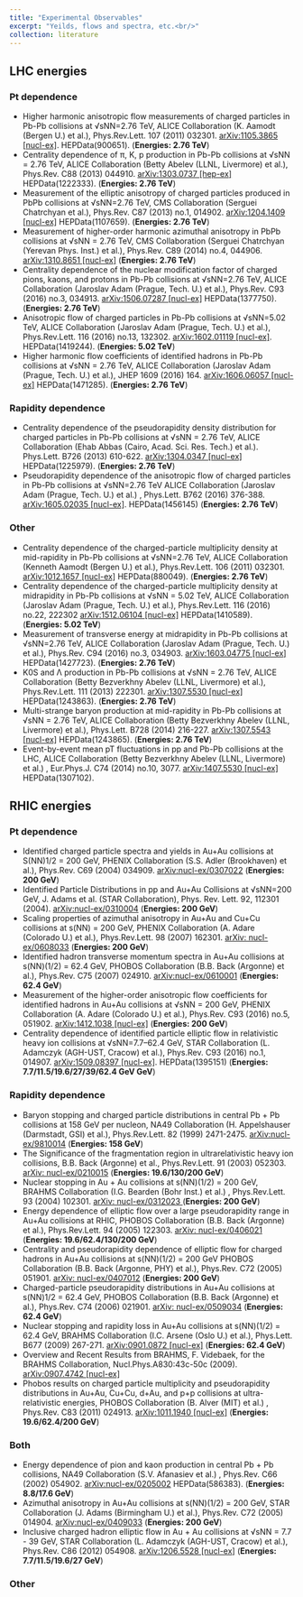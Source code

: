 ```yaml
---
title: "Experimental Observables"
excerpt: "Yeilds, flows and spectra, etc.<br/>"
collection: literature
---
```


## LHC energies

### Pt dependence

* Higher harmonic anisotropic flow measurements of charged particles in Pb-Pb collisions at √sNN=2.76 TeV,
ALICE Collaboration (K. Aamodt (Bergen U.) et al.),
Phys.Rev.Lett. 107 (2011) 032301. [arXiv:1105.3865 [nucl-ex]](http://arxiv.org/pdf/1105.3865.pdf). HEPData(900651).  (**Energies: 2.76 TeV**)
* Centrality dependence of π, K, p production in Pb-Pb collisions at √sNN = 2.76 TeV,
ALICE Collaboration (Betty Abelev (LLNL, Livermore) et al.),
Phys.Rev. C88 (2013) 044910. [arXiv:1303.0737 [hep-ex]](http://arxiv.org/pdf/1303.0737.pdf) HEPData(1222333). (**Energies: 2.76 TeV**)
* Measurement of the elliptic anisotropy of charged particles produced in PbPb collisions at √sNN=2.76 TeV,
CMS Collaboration (Serguei Chatrchyan et al.),
Phys.Rev. C87 (2013) no.1, 014902. [arXiv:1204.1409 [nucl-ex]](http://arxiv.org/pdf/1204.1409.pdf) HEPData(1107659).  (**Energies: 2.76 TeV**)
* Measurement of higher-order harmonic azimuthal anisotropy in PbPb collisions at √sNN = 2.76 TeV,
CMS Collaboration (Serguei Chatrchyan (Yerevan Phys. Inst.) et al.),
Phys.Rev. C89 (2014) no.4, 044906. [arXiv:1310.8651 [nucl-ex]](http://arxiv.org/pdf/1310.8651.pdf) (**Energies: 2.76 TeV**)
* Centrality dependence of the nuclear modification factor of charged pions, kaons, and protons in Pb-Pb collisions at √sNN=2.76 TeV,
ALICE Collaboration (Jaroslav Adam (Prague, Tech. U.) et al.),
Phys.Rev. C93 (2016) no.3, 034913.
[arXiv:1506.07287 [nucl-ex]](http://arxiv.org/pdf/1506.07287.pdf) HEPData(1377750). (**Energies: 2.76 TeV**)
* Anisotropic flow of charged particles in Pb-Pb collisions at √sNN=5.02 TeV,
ALICE Collaboration (Jaroslav Adam (Prague, Tech. U.) et al.),
Phys.Rev.Lett. 116 (2016) no.13, 132302. [arXiv:1602.01119 [nucl-ex]](http://arxiv.org/pdf/1602.01119.pdf). HEPData(1419244). (**Energies: 5.02 TeV**)
* Higher harmonic flow coefficients of identified hadrons in Pb-Pb collisions at √sNN = 2.76 TeV,
ALICE Collaboration (Jaroslav Adam (Prague, Tech. U.) et al.),
JHEP 1609 (2016) 164. [arXiv:1606.06057 [nucl-ex]](http://arxiv.org/pdf/1606.06057.pdf) HEPData(1471285). (**Energies: 2.76 TeV**)

### Rapidity dependence

* Centrality dependence of the pseudorapidity density distribution for charged particles in Pb-Pb collisions at √sNN = 2.76 TeV,
ALICE Collaboration (Ehab Abbas (Cairo, Acad. Sci. Res. Tech.) et al.). 
Phys.Lett. B726 (2013) 610-622. [arXiv:1304.0347 [nucl-ex]](http://arxiv.org/pdf/1304.0347.pdf) HEPData(1225979). (**Energies: 2.76 TeV**)
* Pseudorapidity dependence of the anisotropic flow of charged particles in Pb-Pb collisions at √sNN=2.76 TeV
ALICE Collaboration (Jaroslav Adam (Prague, Tech. U.) et al.) ,
Phys.Lett. B762 (2016) 376-388. [arXiv:1605.02035 [nucl-ex]](http://arxiv.org/pdf/1605.02035.pdf). HEPData(1456145) (**Energies: 2.76 TeV**)

### Other

* Centrality dependence of the charged-particle multiplicity density at mid-rapidity in Pb-Pb collisions at √sNN=2.76 TeV,
ALICE Collaboration (Kenneth Aamodt (Bergen U.) et al.),
Phys.Rev.Lett. 106 (2011) 032301. [arXiv:1012.1657 [nucl-ex]](http://arxiv.org/pdf/1012.1657.pdf) HEPData(880049). (**Energies: 2.76 TeV**)
* Centrality dependence of the charged-particle multiplicity density at midrapidity in Pb-Pb collisions at √sNN = 5.02 TeV,
ALICE Collaboration (Jaroslav Adam (Prague, Tech. U.) et al.),
Phys.Rev.Lett. 116 (2016) no.22, 222302 [arXiv:1512.06104 [nucl-ex]](http://arxiv.org/pdf/1512.06104.pdf) HEPData(1410589). (**Energies: 5.02 TeV**)
* Measurement of transverse energy at midrapidity in Pb-Pb collisions at √sNN=2.76 TeV,
ALICE Collaboration (Jaroslav Adam (Prague, Tech. U.) et al.),
Phys.Rev. C94 (2016) no.3, 034903. [arXiv:1603.04775 [nucl-ex]](http://arxiv.org/pdf/1603.04775.pdf) HEPData(1427723). (**Energies: 2.76 TeV**)
* K0S and Λ production in Pb-Pb collisions at √sNN = 2.76 TeV,
ALICE Collaboration (Betty Bezverkhny Abelev (LLNL, Livermore) et al.),
Phys.Rev.Lett. 111 (2013) 222301. [arXiv:1307.5530 [nucl-ex]](http://arxiv.org/pdf/1307.5530.pdf) HEPData(1243863).  (**Energies: 2.76 TeV**)
* Multi-strange baryon production at mid-rapidity in Pb-Pb collisions at √sNN = 2.76 TeV,
ALICE Collaboration (Betty Bezverkhny Abelev (LLNL, Livermore) et al.),
Phys.Lett. B728 (2014) 216-227. [arXiv:1307.5543 [nucl-ex]](http://arxiv.org/pdf/1307.5543.pdf) HEPData(1243865). (**Energies: 2.76 TeV**)
* Event-by-event mean pT fluctuations in pp and Pb-Pb collisions at the LHC,
ALICE Collaboration (Betty Bezverkhny Abelev (LLNL, Livermore) et al.) ,
Eur.Phys.J. C74 (2014) no.10, 3077. [arXiv:1407.5530 [nucl-ex]](http://arxiv.org/pdf/1407.5530.pdf) HEPData(1307102).

## RHIC energies

### Pt dependence
* Identified charged particle spectra and yields in Au+Au collisions at S(NN)1/2 = 200 GeV,
PHENIX Collaboration (S.S. Adler (Brookhaven) et al.),
Phys.Rev. C69 (2004) 034909. [arXiv:nucl-ex/0307022](http://arxiv.org/pdf/nucl-ex/0307022.pdf) (**Energies: 200 GeV**)
* Identified Particle Distributions in pp and Au+Au Collisions at √sNN=200 GeV,
J. Adams et al. (STAR Collaboration),
Phys. Rev. Lett. 92, 112301 (2004). [arXiv:nucl-ex/0310004](https://arxiv.org/pdf/nucl-ex/0310004)  (**Energies: 200 GeV**)
* Scaling properties of azimuthal anisotropy in Au+Au and Cu+Cu collisions at s(NN) = 200 GeV,
PHENIX Collaboration (A. Adare (Colorado U.) et al.),
Phys.Rev.Lett. 98 (2007) 162301. [arXiv: nucl-ex/0608033](http://arxiv.org/pdf/nucl-ex/0608033.pdf)  (**Energies: 200 GeV**)
* Identified hadron transverse momentum spectra in Au+Au collisions at s(NN)(1/2) = 62.4 GeV,
PHOBOS Collaboration (B.B. Back (Argonne) et al.),
Phys.Rev. C75 (2007) 024910. [arXiv:nucl-ex/0610001](http://arxiv.org/pdf/nucl-ex/0610001.pdf) (**Energies: 62.4 GeV**)
* Measurement of the higher-order anisotropic flow coefficients for identified hadrons in Au+Au collisions at √sNN = 200 GeV,
PHENIX Collaboration (A. Adare (Colorado U.) et al.),
Phys.Rev. C93 (2016) no.5, 051902. [arXiv:1412.1038 [nucl-ex]](http://arxiv.org/pdf/1412.1038.pdf)  (**Energies: 200 GeV**)
* Centrality dependence of identified particle elliptic flow in relativistic heavy ion collisions at √sNN=7.7–62.4 GeV,
STAR Collaboration (L. Adamczyk (AGH-UST, Cracow) et al.),
Phys.Rev. C93 (2016) no.1, 014907. [arXiv:1509.08397 [nucl-ex]](http://arxiv.org/pdf/1509.08397.pdf). HEPData(1395151) (**Energies:   7.7/11.5/19.6/27/39/62.4 GeV GeV**)

### Rapidity dependence
* Baryon stopping and charged particle distributions in central Pb + Pb collisions at 158 GeV per nucleon,
NA49 Collaboration (H. Appelshauser (Darmstadt, GSI) et al.),
Phys.Rev.Lett. 82 (1999) 2471-2475. [arXiv:nucl-ex/9810014](http://arxiv.org/pdf/nucl-ex/9810014.pdf) (**Energies: 158 GeV**)
* The Significance of the fragmentation region in ultrarelativistic heavy ion collisions,
B.B. Back (Argonne) et al.,
Phys.Rev.Lett. 91 (2003) 052303. [arXiv: nucl-ex/0210015](http://arxiv.org/pdf/nucl-ex/0210015.pdf) (**Energies:  19.6/130/200 GeV**)
* Nuclear stopping in Au + Au collisions at s(NN)(1/2) = 200 GeV,
BRAHMS Collaboration (I.G. Bearden (Bohr Inst.) et al.) ,
Phys.Rev.Lett. 93 (2004) 102301. [arXiv: nucl-ex/0312023 ](http://arxiv.org/pdf/nucl-ex/0312023.pdf) (**Energies: 200 GeV**)
* Energy dependence of elliptic flow over a large pseudorapidity range in Au+Au collisions at RHIC,
PHOBOS Collaboration (B.B. Back (Argonne) et al.),
Phys.Rev.Lett. 94 (2005) 122303. [arXiv: nucl-ex/0406021](http://arxiv.org/pdf/nucl-ex/0406021.pdf) (**Energies: 19.6/62.4/130/200 GeV**)
* Centrality and pseudorapidity dependence of elliptic flow for charged hadrons in Au+Au collisions at s(NN)(1/2) = 200 GeV
PHOBOS Collaboration (B.B. Back (Argonne, PHY) et al.),
Phys.Rev. C72 (2005) 051901. [arXiv: nucl-ex/0407012](http://arxiv.org/pdf/nucl-ex/0407012.pdf)  (**Energies: 200 GeV**)
* Charged-particle pseudorapidity distributions in Au+Au collisions at s(NN)1/2 = 62.4 GeV,
PHOBOS Collaboration (B.B. Back (Argonne) et al.),
Phys.Rev. C74 (2006) 021901. [arXiv: nucl-ex/0509034](http://arxiv.org/pdf/nucl-ex/0509034.pdf) (**Energies: 62.4 GeV**)
* Nuclear stopping and rapidity loss in Au+Au collisions at s(NN)(1/2) = 62.4 GeV,
BRAHMS Collaboration (I.C. Arsene (Oslo U.) et al.),
Phys.Lett. B677 (2009) 267-271. [arXiv:0901.0872 [nucl-ex]](http://arxiv.org/pdf/0901.0872.pdf) (**Energies: 62.4 GeV**)
* Overview and Recent Results from BRAHMS,
F. Videbaek, for the BRAHMS Collaboration,
Nucl.Phys.A830:43c-50c (2009). [arXiv:0907.4742 [nucl-ex]](https://arxiv.org/pdf/0907.4742)
* Phobos results on charged particle multiplicity and pseudorapidity distributions in Au+Au, Cu+Cu, d+Au, and p+p collisions at ultra-relativistic energies,
PHOBOS Collaboration (B. Alver (MIT) et al.) ,
Phys.Rev. C83 (2011) 024913. [arXiv:1011.1940 [nucl-ex]](http://arxiv.org/pdf/1011.1940.pdf) (**Energies: 19.6/62.4/200 GeV**)


### Both
* Energy dependence of pion and kaon production in central Pb + Pb collisions,
NA49 Collaboration (S.V. Afanasiev et al.) ,
Phys.Rev. C66 (2002) 054902. [arXiv:nucl-ex/0205002](http://arxiv.org/pdf/nucl-ex/0205002.pdf) HEPData(586383). (**Energies: 8.8/17.6 GeV**)
* Azimuthal anisotropy in Au+Au collisions at s(NN)(1/2) = 200 GeV,
STAR Collaboration (J. Adams (Birmingham U.) et al.),
Phys.Rev. C72 (2005) 014904. [arXiv:nucl-ex/0409033](http://arxiv.org/pdf/nucl-ex/0409033.pdf) (**Energies: 200 GeV**)
* Inclusive charged hadron elliptic flow in Au + Au collisions at √sNN = 7.7 - 39 GeV,
STAR Collaboration (L. Adamczyk (AGH-UST, Cracow) et al.),
Phys.Rev. C86 (2012) 054908. [arXiv:1206.5528 [nucl-ex]](http://arxiv.org/pdf/1206.5528.pdf) (**Energies: 7.7/11.5/19.6/27 GeV**)

### Other


